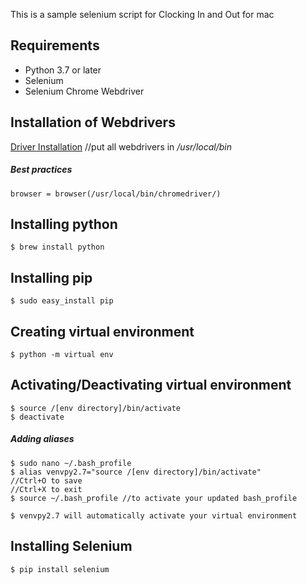 This is a sample selenium script for Clocking In and Out for mac

## Requirements
* Python 3.7 or later
* Selenium
* Selenium Chrome Webdriver

## Installation of Webdrivers
[Driver Installation](http://selenium-python.readthedocs.io/installation.html)
//put all webdrivers in _/usr/local/bin_

##### Best practices
`browser = browser(/usr/local/bin/chromedriver/)`

## Installing python
```
$ brew install python
```

## Installing pip
```
$ sudo easy_install pip
```

## Creating virtual environment
```
$ python -m virtual env
```

## Activating/Deactivating virtual environment
```
$ source /[env directory]/bin/activate
$ deactivate
```
##### Adding aliases
```
$ sudo nano ~/.bash_profile
$ alias venvpy2.7="source /[env directory]/bin/activate"
//Ctrl+O to save
//Ctrl+X to exit
$ source ~/.bash_profile //to activate your updated bash_profile

$ venvpy2.7 will automatically activate your virtual environment
```

## Installing Selenium
`$ pip install selenium`

